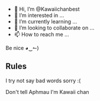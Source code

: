 - 👋 Hi, I’m @Kawaiichanbest
- 👀 I’m interested in ...
- 🌱 I’m currently learning ...
- 💞️ I’m looking to collaborate on ...
- 📫 How to reach me ...

<!---
Kawaiichanbest/Kawaiichanbest is a ✨ special ✨ repository because its `README.md` (this file) appears on your GitHub profile.
You can click the Preview link to take a look at your changes.
--->
Be nice ◕‿↼)

Rules
--------------
I try not say bad words sorry :(

Don't tell Aphmau
I'm Kawaii chan
